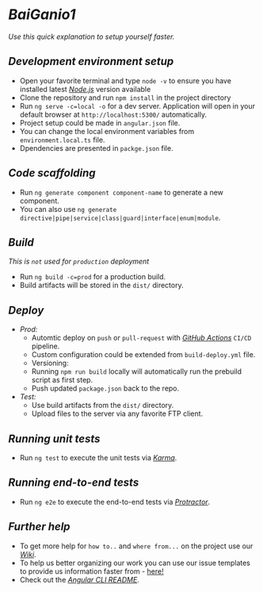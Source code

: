 # _BaiGanio1_
_Use this quick explanation to setup yourself faster._
## _Development environment setup_
- Open your favorite terminal and type `node -v` to ensure you have installed latest [_Node.js_](https://nodejs.org) version available
- Clone the repository and run `npm install` in the project directory
- Run `ng serve -c=local -o` for a dev server. Application will open in your default browser at `http://localhost:5300/` automatically. 
- Project setup could be made in `angular.json` file.
- You can change the local environment variables from `environment.local.ts` file.
- Dpendencies are presented in `packge.json` file.
## _Code scaffolding_
- Run `ng generate component component-name` to generate a new component. 
- You can also use `ng generate directive|pipe|service|class|guard|interface|enum|module`.
## _Build_
_This is `not` used for `production` deployment_
- Run `ng build -c=prod` for a production build.
- Build artifacts will be stored in the `dist/` directory. 
## _Deploy_
- _Prod:_
  - Automtic deploy on `push` or `pull-request` with [_GitHub Actions_](https://docs.github.com/en/free-pro-team@latest/actions) `CI/CD` pipeline.
  - Custom configuration could be extended from `build-deploy.yml` file.
  - Versioning:
   - Running `npm run build` locally will automatically run the prebuild script as first step.
   - Push updated `package.json` back to the repo.
- _Test:_
  - Use build artifacts from the `dist/` directory. 
  - Upload files to the server via any favorite FTP client.
## _Running unit tests_
- Run `ng test` to execute the unit tests via [_Karma_](https://karma-runner.github.io).
## _Running end-to-end tests_
- Run `ng e2e` to execute the end-to-end tests via [_Protractor_](http://www.protractortest.org/).

## _Further help_
- To get more help for `how to..` and `where from...` on the project use our [_Wiki_]().
- To help us better organizing our work you can use our issue templates to provide us information faster from - [here!](https://github.com/BaiGanio/baiganio.github.io/issues/new/choose)
- Check out the [_Angular CLI README_](https://github.com/angular/angular-cli/blob/master/README.md).
